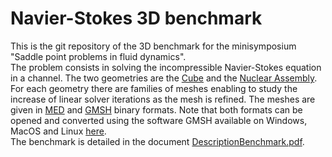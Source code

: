 # Navier-Stokes 3D benchmark
This is the git repository of the 3D benchmark for the minisymposium "Saddle point problems in fluid dynamics".  
The problem consists in solving the incompressible Navier-Stokes equation in a channel.
The two geometries are the [Cube](Cube) and the [Nuclear Assembly](NuclearAssembly).
For each geometry there are families of meshes enabling to study the increase of linear solver iterations as the mesh is  refined. The meshes are given in [MED](https://docs.salome-platform.org/8/dev/MEDCoupling/med-file.html) and [GMSH](https://gmsh.info/) binary formats. Note that both formats can be opened and converted using the software GMSH available on Windows, MacOS and Linux [here](http://gmsh.info/bin/).  
The benchmark is detailed in the document [DescriptionBenchmark.pdf](DescriptionBenchmark.pdf).


